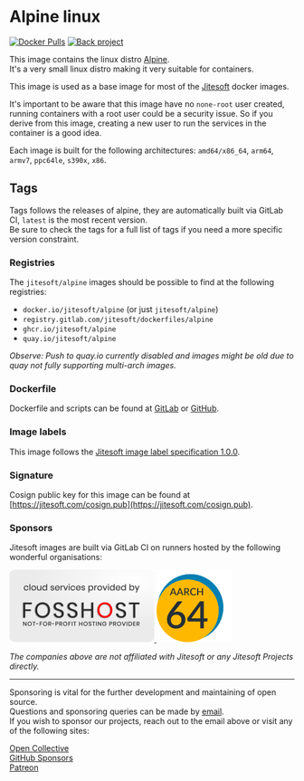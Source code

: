 # Alpine linux

[![Docker Pulls](https://img.shields.io/docker/pulls/jitesoft/alpine.svg)](https://cloud.docker.com/u/jitesoft/repository/docker/jitesoft/alpine)
[![Back project](https://img.shields.io/badge/Open%20Collective-Tip%20the%20devs!-blue.svg)](https://opencollective.com/jitesoft-open-source)

This image contains the linux distro [Alpine](https://www.alpinelinux.org/).  
It's a very small linux distro making it very suitable for containers.

This image is used as a base image for most of the [Jitesoft](https://jitesoft.com) docker images.  

It's important to be aware that this image have no `none-root` user created, running containers with a root
user could be a security issue. So if you derive from this image, creating a new user to run the services
in the container is a good idea.

Each image is built for the following architectures: `amd64/x86_64`, `arm64`, `armv7`, `ppc64le`, `s390x`, `x86`.  

## Tags

Tags follows the releases of alpine, they are automatically built via GitLab CI, `latest` is the most recent version.  
Be sure to check the tags for a full list of tags if you need a more specific version constraint.

### Registries

The `jitesoft/alpine` images should be possible to find at the following registries:

* `docker.io/jitesoft/alpine` (or just `jitesoft/alpine`)
* `registry.gitlab.com/jitesoft/dockerfiles/alpine`
* `ghcr.io/jitesoft/alpine`
* `quay.io/jitesoft/alpine`

_Observe: Push to quay.io currently disabled and images might be old due to quay not fully supporting multi-arch images._

### Dockerfile

Dockerfile and scripts can be found at [GitLab](https://gitlab.com/jitesoft/dockerfiles/alpine) or [GitHub](https://github.com/jitesoft/docker-alpine).

### Image labels

This image follows the [Jitesoft image label specification 1.0.0](https://gitlab.com/snippets/1866155).

### Signature

Cosign public key for this image can be found at [https://jitesoft.com/cosign.pub](https://jitesoft.com/cosign.pub).

### Sponsors

Jitesoft images are built via GitLab CI on runners hosted by the following wonderful organisations:

<a href="https://fosshost.org/">
  <img src="https://raw.githubusercontent.com/jitesoft/misc/master/sponsors/fosshost.png" height="128" alt="Fosshost logo" />
</a>
<a href="https://www.aarch64.com/">
  <img src="https://raw.githubusercontent.com/jitesoft/misc/master/sponsors/aarch64.png" height="128" alt="Aarch64 logo" />
</a>

_The companies above are not affiliated with Jitesoft or any Jitesoft Projects directly._

---

Sponsoring is vital for the further development and maintaining of open source.  
Questions and sponsoring queries can be made by <a href="mailto:sponsor@jitesoft.com">email</a>.  
If you wish to sponsor our projects, reach out to the email above or visit any of the following sites:

[Open Collective](https://opencollective.com/jitesoft-open-source)  
[GitHub Sponsors](https://github.com/sponsors/jitesoft)  
[Patreon](https://www.patreon.com/jitesoft)

